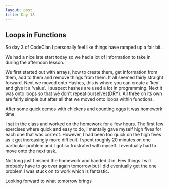 ```yaml
---
layout: post
title: Day 18
---
```



## Loops in Functions

So day 3 of CodeClan I personally feel like things have ramped up a fair bit.

We had a nice late start today so we had a lot of information to take in during the afternoon lesson.

We first started out with arrays, how to create them, get information from them, add to them and remove things from them. It all seemed fairly straight forward. Next we moved onto Hashes, this is where you can create a 'key' and give it a 'value'. I suspect hashes are used a lot in programming. Next it was onto loops so that we don't repeat ourselves(DRY). All three on its own are fairly simple but after all that we moved onto loops within functions.

After some quick demos with chickens and counting eggs it was homework time.

I sat in the class and worked on the homework for a few hours. The first few exercises where quick and easy to do, I mentally gave myself high fives for each one that was correct. However, I had been too quick on the high fives as it got increasingly more difficult. I spent roughly 20 minutes on one particular problem and I got so frustrated with myself. I eventually had to move onto the next task.

Not long just finished the homework and handed it in. Few things I will probably have to go over again tomorrow but I did eventually get the one problem I was stuck on to work which is fantastic.

Looking forward to what tomorrow brings   
